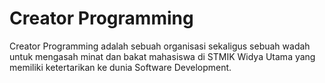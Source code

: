 # Creator Programming

Creator Programming adalah sebuah organisasi sekaligus sebuah wadah untuk mengasah minat dan bakat mahasiswa di STMIK Widya Utama yang memiliki ketertarikan ke dunia Software Development.